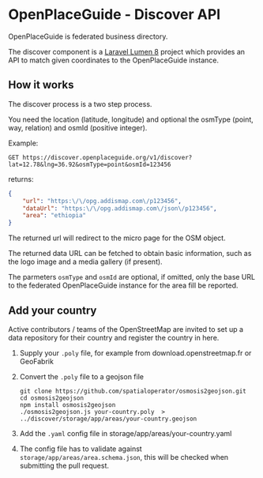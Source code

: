 # OpenPlaceGuide - Discover API

OpenPlaceGuide is federated business directory.

The discover component is a [Laravel Lumen 8](https://lumen.laravel.com/docs/8.x/) project which provides an API to
match given coordinates to the OpenPlaceGuide instance.

## How it works

The discover process is a two step process.

You need the location (latitude, longitude) and optional the osmType (point, way, relation) and osmId (positive integer).

Example:

`GET https://discover.openplaceguide.org/v1/discover?lat=12.78&lng=36.92&osmType=point&osmId=123456`

returns:

```json
{
    "url": "https:\/\/opg.addismap.com\/p123456",
    "dataUrl": "https:\/\/opg.addismap.com\/json\/p123456",
    "area": "ethiopia"
}
```

The returned url will redirect to the micro page for the OSM object.

The returned data URL can be fetched to obtain basic information, such as the logo image and a media gallery (if present).

The parmeters `osmType`  and `osmId` are optional, if omitted, only the base URL to the federated OpenPlaceGuide instance 
for the area fill be reported.

## Add your country

Active contributors / teams of the OpenStreetMap are invited to set up a data repository for their country and register
the country in here.

1. Supply your `.poly` file, for example from download.openstreetmap.fr or GeoFabrik

2. Convert the `.poly` file to a geojson file
   ```
   git clone https://github.com/spatialoperator/osmosis2geojson.git
   cd osmosis2geojson
   npm install osmosis2geojson
   ./osmosis2geojson.js your-country.poly  > ../discover/storage/app/areas/your-country.geojson
   ```

3. Add the `.yaml` config file in storage/app/areas/your-country.yaml

4. The config file has to validate against `storage/app/areas/area.schema.json`, this will be checked when submitting
   the pull request.



